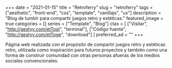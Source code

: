+++ 
date = "2021-01-15"
title = "Retroferry"
slug = "retroferry"
tags = ["aesthetic", "front-end", "css", "template", "vanillajs", "ux"]
description = "Blog de tumblr para compartir juegos retro y estéticas."
featured_image = true
categories = []
series = ["Template", "Blog"]
ctas = [
    ["Visitar", "http://gestyy.com/etTogi", "terminal"],
    ["Código fuente", "http://gestyy.com/etToge", "download"]
]
preferred_ad = ""
+++

<p>
    Página web realizada con el propósito de compartir juegos retro y estéticas retro, utilizada como inspiración para futuros proyectos y también como una forma de construir comunidad con otras personas afueras de los medios sociales convencionales.
</p>